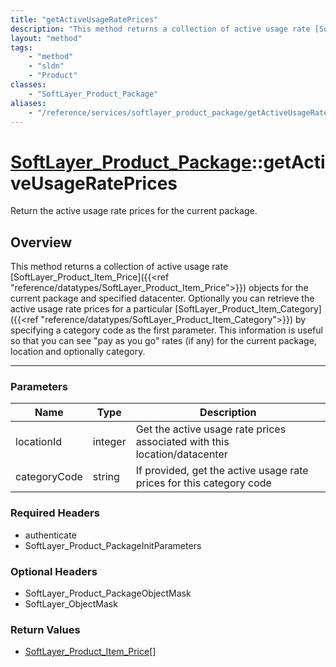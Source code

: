 ```yaml
---
title: "getActiveUsageRatePrices"
description: "This method returns a collection of active usage rate [SoftLayer_Product_Item_Price]({{<ref 'reference/datatypes/SoftLay... "
layout: "method"
tags:
    - "method"
    - "sldn"
    - "Product"
classes:
    - "SoftLayer_Product_Package"
aliases:
    - "/reference/services/softlayer_product_package/getActiveUsageRatePrices"
---
```

# [SoftLayer_Product_Package](/reference/services/SoftLayer_Product_Package)::getActiveUsageRatePrices

Return the active usage rate prices for the current package. 


## Overview 
This method returns a collection of active usage rate [SoftLayer_Product_Item_Price]({{<ref "reference/datatypes/SoftLayer_Product_Item_Price">}}) objects for the current package and specified datacenter. Optionally you can retrieve the active usage rate prices for a particular [SoftLayer_Product_Item_Category]({{<ref "reference/datatypes/SoftLayer_Product_Item_Category">}}) by specifying a category code as the first parameter. This information is useful so that you can see "pay as you go" rates (if any) for the current package, location and optionally category. 

-----

### Parameters 
|Name | Type | Description |
| --- | --- | --- |
|locationId| integer| Get the active usage rate prices associated with this location/datacenter|
|categoryCode| string| If provided, get the active usage rate prices for this category code|


### Required Headers
* authenticate
* SoftLayer_Product_PackageInitParameters


### Optional Headers
* SoftLayer_Product_PackageObjectMask
* SoftLayer_ObjectMask

### Return Values
* <a href='/reference/datatypes/SoftLayer_Product_Item_Price'>SoftLayer_Product_Item_Price[] </a>




